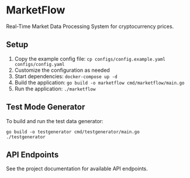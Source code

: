 # MarketFlow

Real-Time Market Data Processing System for cryptocurrency prices.

## Setup

1. Copy the example config file: `cp configs/config.example.yaml configs/config.yaml`
2. Customize the configuration as needed
3. Start dependencies: `docker-compose up -d`
4. Build the application: `go build -o marketflow cmd/marketflow/main.go`
5. Run the application: `./marketflow`

## Test Mode Generator

To build and run the test data generator:

```
go build -o testgenerator cmd/testgenerator/main.go
./testgenerator
```

## API Endpoints

See the project documentation for available API endpoints.
